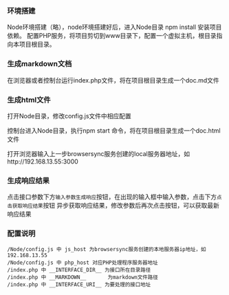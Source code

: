 ### 环境搭建

Node环境搭建（略），node环境搭建好后，进入Node目录 npm install 安装项目依赖。
配置PHP服务，将项目剪切到www目录下，配置一个虚拟主机，根目录指向本项目根目录。

### 生成markdown文档

在浏览器或者控制台运行index.php文件，将在项目根目录生成一个doc.md文件

### 生成html文件

打开Node目录，修改config.js文件中相应配置

控制台进入Node目录，执行npm start 命令，将在项目根目录生成一个doc.html文件

打开浏览器输入上一步browsersync服务创建的local服务器地址，如http://192.168.13.55:3000

### 生成响应结果

点击接口参数下方`输入参数生成响应`按钮，在出现的输入框中输入参数，点击下方`点击获取响应结果`按钮
异步获取响应结果，修改参数后再次点击按钮，可以获取最新响应结果

### 配置说明

```
/Node/config.js 中 js_host 为browsersync服务创建的本地服务器ip地址，如192.168.13.55
/Node/config.js 中 php_host 对应PHP处理程序服务器地址
/index.php 中 __INTERFACE_DIR__ 为接口所在目录路径
/index.php 中 __MARKDOWN__       为markdown文件路径
/index.php 中 __INTERFACE_URI__ 为要处理的接口地址
```









